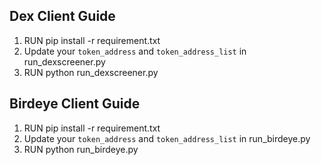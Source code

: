 ## Dex Client Guide
1. RUN pip install -r requirement.txt
2. Update your `token_address` and `token_address_list` in run_dexscreener.py
3. RUN python run_dexscreener.py

## Birdeye Client Guide
1. RUN pip install -r requirement.txt
2. Update your `token_address` and `token_address_list` in run_birdeye.py
3. RUN python run_birdeye.py